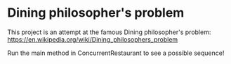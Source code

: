 # Dining philosopher's problem

This project is an attempt at the famous Dining philosopher's problem: https://en.wikipedia.org/wiki/Dining_philosophers_problem

Run the main method in ConcurrentRestaurant to see a possible sequence!
